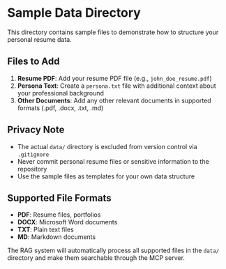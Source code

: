 # Sample Data Directory

This directory contains sample files to demonstrate how to structure your personal resume data.

## Files to Add

1. **Resume PDF**: Add your resume PDF file (e.g., `john_doe_resume.pdf`)
2. **Persona Text**: Create a `persona.txt` file with additional context about your professional background
3. **Other Documents**: Add any other relevant documents in supported formats (.pdf, .docx, .txt, .md)

## Privacy Note

- The actual `data/` directory is excluded from version control via `.gitignore`
- Never commit personal resume files or sensitive information to the repository
- Use the sample files as templates for your own data structure

## Supported File Formats

- **PDF**: Resume files, portfolios
- **DOCX**: Microsoft Word documents
- **TXT**: Plain text files
- **MD**: Markdown documents

The RAG system will automatically process all supported files in the `data/` directory and make them searchable through the MCP server.